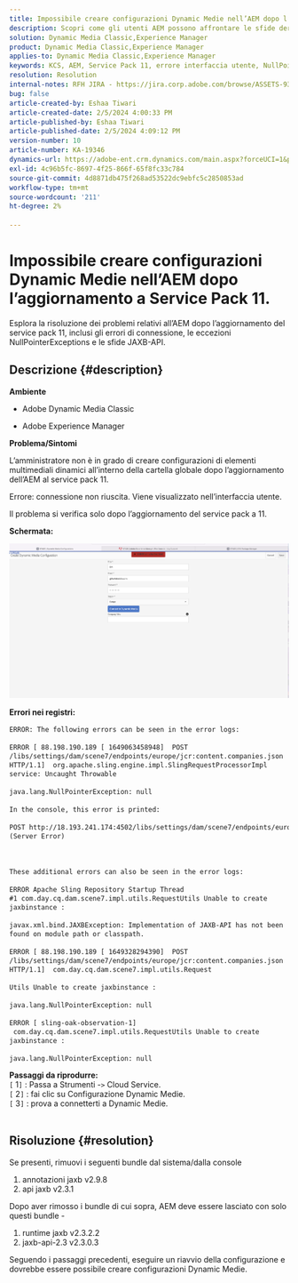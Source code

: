 ```yaml
---
title: Impossibile creare configurazioni Dynamic Medie nell’AEM dopo l’aggiornamento a Service Pack 11.
description: Scopri come gli utenti AEM possono affrontare le sfide derivanti dall’aggiornamento post-service pack 11.
solution: Dynamic Media Classic,Experience Manager
product: Dynamic Media Classic,Experience Manager
applies-to: Dynamic Media Classic,Experience Manager
keywords: KCS, AEM, Service Pack 11, errore interfaccia utente, NullPointerException, registri errori, JAXBException, percorso modulo, Cloud Service, bundle, richiesta POST
resolution: Resolution
internal-notes: RFH JIRA - https://jira.corp.adobe.com/browse/ASSETS-9332
bug: false
article-created-by: Eshaa Tiwari
article-created-date: 2/5/2024 4:00:33 PM
article-published-by: Eshaa Tiwari
article-published-date: 2/5/2024 4:09:12 PM
version-number: 10
article-number: KA-19346
dynamics-url: https://adobe-ent.crm.dynamics.com/main.aspx?forceUCI=1&pagetype=entityrecord&etn=knowledgearticle&id=c531d2ae-3fc4-ee11-9079-6045bd006268
exl-id: 4c96b5fc-8697-4f25-866f-65f8fc33c784
source-git-commit: 4d8871db475f268ad53522dc9ebfc5c2850853ad
workflow-type: tm+mt
source-wordcount: '211'
ht-degree: 2%

---
```


# Impossibile creare configurazioni Dynamic Medie nell’AEM dopo l’aggiornamento a Service Pack 11.


Esplora la risoluzione dei problemi relativi all’AEM dopo l’aggiornamento del service pack 11, inclusi gli errori di connessione, le eccezioni NullPointerExceptions e le sfide JAXB-API.

## Descrizione {#description}


<b>Ambiente</b>

- Adobe Dynamic Media Classic

- Adobe Experience Manager

<b>Problema/Sintomi</b>

L’amministratore non è in grado di creare configurazioni di elementi multimediali dinamici all’interno della cartella globale dopo l’aggiornamento dell’AEM al service pack 11.

Errore: connessione non riuscita. Viene visualizzato nell’interfaccia utente.

Il problema si verifica solo dopo l’aggiornamento del service pack a 11.

<b>Schermata:</b>

![](assets/___c631d2ae-3fc4-ee11-9079-6045bd006268___.png)

<b>Errori nei registri:</b>




```
ERROR: The following errors can be seen in the error logs:

ERROR [ 88.198.190.189 [ 1649063458948]  POST /libs/settings/dam/scene7/endpoints/europe/jcr:content.companies.json HTTP/1.1]  org.apache.sling.engine.impl.SlingRequestProcessorImpl service: Uncaught Throwable

java.lang.NullPointerException: null

In the console, this error is printed:

POST http://18.193.241.174:4502/libs/settings/dam/scene7/endpoints/europe/jcr:content.companies.json 500 (Server Error)



These additional errors can also be seen in the error logs:

ERROR Apache Sling Repository Startup Thread #1 com.day.cq.dam.scene7.impl.utils.RequestUtils Unable to create jaxbinstance :

javax.xml.bind.JAXBException: Implementation of JAXB-API has not been found on module path or classpath.

ERROR [ 88.198.190.189 [ 1649328294390]  POST /libs/settings/dam/scene7/endpoints/europe/jcr:content.companies.json HTTP/1.1]  com.day.cq.dam.scene7.impl.utils.Request

Utils Unable to create jaxbinstance :

java.lang.NullPointerException: null

ERROR [ sling-oak-observation-1]  com.day.cq.dam.scene7.impl.utils.RequestUtils Unable to create jaxbinstance :

java.lang.NullPointerException: null
```


<b>Passaggi da riprodurre:</b>
<br>`[` 1`]` : Passa a Strumenti -`>`  Cloud Service.
<br>`[` 2`]` : fai clic su Configurazione Dynamic Medie.
<br>`[` 3`]` : prova a connetterti a Dynamic Medie.  
<br> <br>



## Risoluzione {#resolution}


Se presenti, rimuovi i seguenti bundle dal sistema/dalla console

1. annotazioni jaxb v2.9.8
2. api jaxb v2.3.1


Dopo aver rimosso i bundle di cui sopra, AEM deve essere lasciato con solo questi bundle -

1. runtime jaxb v2.3.2.2
2. jaxb-api-2.3 v2.3.0.3


Seguendo i passaggi precedenti, eseguire un riavvio della configurazione e dovrebbe essere possibile creare configurazioni Dynamic Medie.
